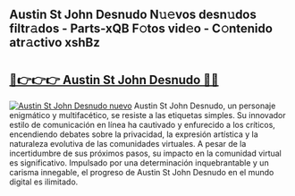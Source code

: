 ## Austin St John Desnudo N𝚞𝚎vos desn𝚞dos filtr𝚊dos - Parts-xQB F𝚘tos vid𝚎o - C𝚘ntenido atr𝚊ctivo xshBz

# <h2><a href="http://mb5bl3t.tromn.icu/?c=Austin+St+John+Desnudo">🔗👉👉👉 Austin St John Desnudo 🔗🔗</a></h2>

[![Austin St John Desnudo nuevo](https://i.imgur.com/pEAQMta.gif)](http://mb5bl3t.tromn.icu/?c=Austin+St+John+Desnudo)
Austin St John Desnudo, un personaje enigmático y multifacético, se resiste a las etiquetas simples. Su innovador estilo de comunicación en línea ha cautivado y enfurecido a los críticos, encendiendo debates sobre la privacidad, la expresión artística y la naturaleza evolutiva de las comunidades virtuales. A pesar de la incertidumbre de sus próximos pasos, su impacto en la comunidad virtual es significativo. Impulsado por una determinación inquebrantable y un carisma innegable, el progreso de Austin St John Desnudo en el mundo digital es ilimitado.

